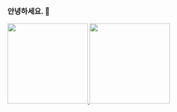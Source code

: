 ### 안녕하세요. 👋

<a href="https://github.com/Onihsoy07">
  <img src="https://github-readme-stats.vercel.app/api?username=Onihsoy07&show_icons=true&theme=material-palenight&hide_border=true&bg_color=20232a&icon_color=58A6FF&text_color=fff&title_color=58A6FF&count_private=true" height=180 />
</a>

<a href="https://solved.ac/pjh0630">
  <img src="http://mazassumnida.wtf/api/v2/generate_badge?boj=pjh0630" height=180 />
</a>


<!--
<a href="https://github.com/Onihsoy07">
    <img src="https://github-readme-stats.vercel.app/api/top-langs/?username=Onihsoy07&layout=donut&show_icons=true&theme=material-palenight&hide_border=true&hide=python,tex,html&bg_color=20232a&icon_color=58A6FF&text_color=fff&title_color=58A6FF&count_private=true&exclude_repo=Face-Transfer-Application" width=38% />
</a>    
<a href="https://github.com/Onihsoy07">
  <img src="https://github-readme-stats.vercel.app/api?username=Onihsoy07&show_icons=true&theme=material-palenight&hide_border=true&bg_color=20232a&icon_color=58A6FF&text_color=fff&title_color=58A6FF&count_private=true" width=56% />
</a>
<a href="https://github.com/Onihsoy07">
    <img src="https://github-readme-activity-graph.vercel.app/graph?username=Onihsoy07&theme=react-dark&bg_color=20232a&hide_border=true&line=58A6FF&color=58A6FF" width=94%/>
</a>
-

<!--
**Onihsoy07/Onihsoy07** is a ✨ _special_ ✨ repository because its `README.md` (this file) appears on your GitHub profile.

Here are some ideas to get you started:

- 🔭 I’m currently working on ...
- 🌱 I’m currently learning ...
- 👯 I’m looking to collaborate on ...
- 🤔 I’m looking for help with ...
- 💬 Ask me about ...
- 📫 How to reach me: ...
- 😄 Pronouns: ...
- ⚡ Fun fact: ...
-->
